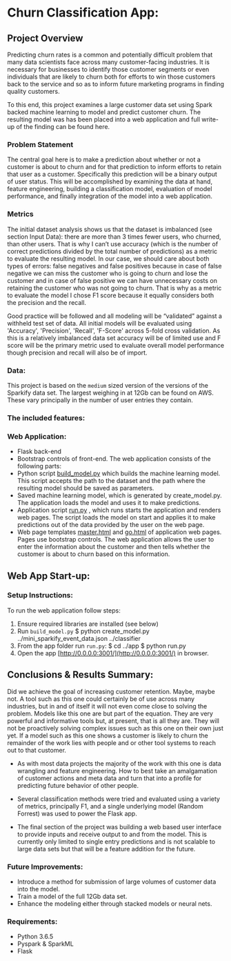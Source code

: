 # Churn Classification App:

## Project Overview
Predicting churn rates is a common and potentially difficult problem that many data scientists face across many customer-facing industries. It is necessary for businesses to identify those customer segments or even individuals that are likely to churn both for efforts to win those customers back to the service and so as to inform future marketing programs in finding quality customers. 

To this end, this project examines a large customer data set using Spark backed machine learning to model and predict customer churn. The resulting model was has been placed into a web application and full write-up of the finding can be found here.

### Problem Statement
The central goal here is to make a prediction about whether or not a customer is about to churn and for that prediction to inform efforts to retain that user as a customer. Specifically this prediction will be a binary output of user status. This will be accomplished by examining the data at hand, feature engineering, building a classification model, evaluation of model performance, and finally integration of the model into a web application.

### Metrics
The initial dataset analysis shows us that the dataset is imbalanced (see section Input Data): there are more than 3 times fewer users, who churned, than other users. That is why I can’t use accuracy (which is the number of correct predictions divided by the total number of predictions) as a metric to evaluate the resulting model. In our case, we should care about both types of errors: false negatives and false positives because in case of false negative we can miss the customer who is going to churn and lose the customer and in case of false positive we can have unnecessary costs on retaining the customer who was not going to churn. That is why as a metric to evaluate the model I chose F1 score because it equally considers both the precision and the recall.

Good practice will be followed and all modeling will be “validated” against a withheld test set of data. All initial models will be evaluated using 'Accuracy', 'Precision', 'Recall', 'F-Score' across 5-fold cross validation. As this is a relatively imbalanced data set accuracy will be of limited use and F score will be the primary metric used to evaluate overall model performance though precision and recall will also be of import.


### Data:
This project is based on the `medium` sized version of the versions of the Sparkify data set. The largest weighing in at 12Gb can be found on AWS. These vary principally in the number of user entries they contain.

### The included features:


### Web Application:
* Flask back-end
* Bootstrap controls of front-end. The web application consists of the following parts:
* Python script [build_model.py]() which builds the machine learning model. This script accepts the path to the dataset and the path where the resulting model should be saved as parameters.
* Saved machine learning model, which is generated by create_model.py. The application loads the model and uses it to make predictions.
* Application script [run.py]() , which runs starts the application and renders web pages. The script loads the model on start and applies it to make predictions out of the data provided by the user on the web page.
* Web page templates [master.html]() and [go.html]() of application web pages. Pages use bootstrap controls. The web application allows the user to enter the information about the customer and then tells whether the customer is about to churn based on this information.

## Web App Start-up:

### Setup Instructions:
To run the web application follow steps:
1. Ensure required libraries are installed (see below)
2. Run `build_model.py`
$ python create_model.py ../mini_sparkify_event_data.json ../classifier
3. From the app folder run `run.py`:
$ cd ../app
$ python run.py
4. Open the app [http://0.0.0.0:3001/](http://0.0.0.0:3001/) in browser.

## Conclusions & Results Summary:
Did we achieve the goal of increasing customer retention. Maybe, maybe not. A tool such as this one could certainly be of use across many industries, but in and of itself it will not even come close to solving the problem. Models like this one are but part of the equation. They are very powerful and informative tools but, at present, that is all they are. They will not be proactively solving complex issues such as this one on their own just yet. If a model such as this one shows a customer is likely to churn the remainder of the work lies with people and or other tool systems to reach out to that customer.

* As with most data projects the majority of the work with this one is data wrangling and feature engineering. How to best take an amalgamation of customer actions and meta data and turn that into a profile for predicting future behavior of other people. 

* Several classification methods were tried and evaluated using a variety of metrics, principally F1, and a single underlying model (Random Forrest) was used to power the Flask app. 

* The final section of the project was building a web based user interface to provide inputs and receive output to and from the model. This is currently only limited to single entry predictions and is not scalable to large data sets but that will be a feature addition for the future. 

### Future Improvements:

* Introduce a method for submission of large volumes of customer data into the model. 
* Train a model of the full 12Gb data set.
* Enhance the modeling either through stacked models or neural nets.


### Requirements:
* Python 3.6.5
* Pyspark & SparkML
* Flask